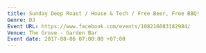 ```yaml
---
title: Sunday Deep Roast / House & Tech / Free Beer, Free BBQ!
Genre: DJ
Event URL: https://www.facebook.com/events/108216083182984/
Venue: The Grove - Garden Bar
Event date: 2017-08-06 07:00:00 +07:00
---
```


